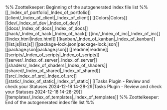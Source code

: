%% Zoottelkeeper: Beginning of the autogenerated index file list  %%
 [[_Index_of_portfolio|_Index_of_portfolio]]
 [[client/_Index_of_client|_Index_of_client]]
 [[Colors|Colors]]
 [[dev/_Index_of_dev|_Index_of_dev]]
 [[docs/_Index_of_docs|_Index_of_docs]]
 [[hack/_Index_of_hack|_Index_of_hack]]
 [[inc/_Index_of_inc|_Index_of_inc]]
 [[index.html|index.html]]
 [[kanban/_Index_of_kanban|_Index_of_kanban]]
 [[list.js|list.js]]
 [[package-lock.json|package-lock.json]]
 [[package.json|package.json]]
 [[readme|readme]]
 [[scripts/_Index_of_scripts|_Index_of_scripts]]
 [[server/_Index_of_server|_Index_of_server]]
 [[shaders/_Index_of_shaders|_Index_of_shaders]]
 [[shared/_Index_of_shared|_Index_of_shared]]
 [[src/_Index_of_src|_Index_of_src]]
 [[static/_Index_of_static|_Index_of_static]]
 [[Tasks Plugin - Review and check your Statuses 2024-12-18 14-28-29|Tasks Plugin - Review and check your Statuses 2024-12-18 14-28-29]]
 [[templates/_Index_of_templates|_Index_of_templates]]
%% Zoottelkeeper: End of the autogenerated index file list  %%
